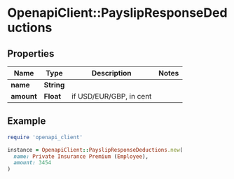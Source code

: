 # OpenapiClient::PayslipResponseDeductions

## Properties

| Name | Type | Description | Notes |
| ---- | ---- | ----------- | ----- |
| **name** | **String** |  |  |
| **amount** | **Float** | if USD/EUR/GBP, in cent |  |

## Example

```ruby
require 'openapi_client'

instance = OpenapiClient::PayslipResponseDeductions.new(
  name: Private Insurance Premium (Employee),
  amount: 3454
)
```

